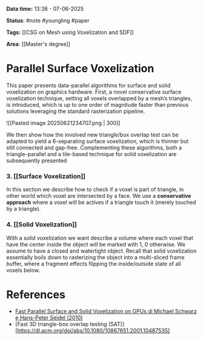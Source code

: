 **Data time:** 13:38 - 07-06-2025

**Status**: #note #youngling #paper

**Tags:** [[CSG on Mesh using Voxelization and SDF]]

**Area**: [[Master's degree]]
# Parallel Surface Voxelization
This paper presents data-parallel algorithms for surface and solid voxelization on graphics hardware. First, a novel conservative surface voxelization technique, setting all voxels overlapped by a mesh’s triangles, is introduced, which is up to one order of magnitude faster than previous solutions leveraging the standard rasterization pipeline. 

![[Pasted image 20250621234707.png | 300]]

We then show how the involved new triangle/box overlap test can be adapted to yield a 6-separating surface voxelization, which is thinner but still connected and gap-free. Complementing these algorithms, both a triangle-parallel and a tile-based technique for solid voxelization are subsequently presented

### 3. [[Surface Voxelization]]
In this section we describe how to check if a voxel is part of triangle, in other world which voxel are intersected by a face. We use a **conservative approach** where a voxel will be actives if a triangle touch it (merely touched by a triangle).

### 4. [[Solid Voxelization]]
With a solid voxelization we want describe a volume where each voxel that have the center inside the object will be marked with 1, 0 otherwise. We assume to have a closed and watertight object. Recall that solid voxelization essentially boils down to rasterizing the object into a multi-sliced frame buffer, where a fragment effects flipping the inside/outside state of all voxels below. 

# References
- [Fast Parallel Surface and Solid Voxelization on GPUs di Michael Schwarz e Hans-Peter Seidel (2010)](https://michael-schwarz.com/research/publ/files/vox-siga10.pd)
- [Fast 3D triangle-box overlap testing (SAT)][https://dl.acm.org/doi/abs/10.1080/10867651.2001.10487535]